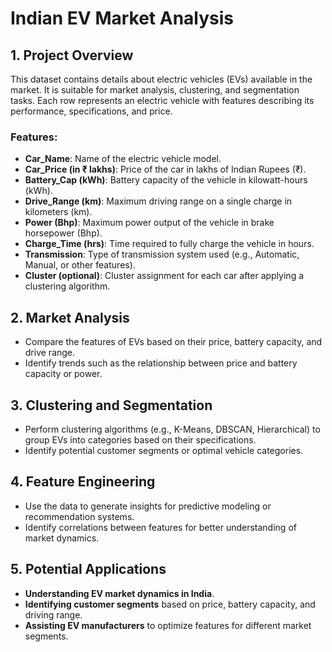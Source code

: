 
# Indian EV Market Analysis

## 1. Project Overview
This dataset contains details about electric vehicles (EVs) available in the market. It is suitable for market analysis, clustering, and segmentation tasks. Each row represents an electric vehicle with features describing its performance, specifications, and price.

### Features:
- **Car_Name**: Name of the electric vehicle model.
- **Car_Price (in ₹ lakhs)**: Price of the car in lakhs of Indian Rupees (₹).
- **Battery_Cap (kWh)**: Battery capacity of the vehicle in kilowatt-hours (kWh).
- **Drive_Range (km)**: Maximum driving range on a single charge in kilometers (km).
- **Power (Bhp)**: Maximum power output of the vehicle in brake horsepower (Bhp).
- **Charge_Time (hrs)**: Time required to fully charge the vehicle in hours.
- **Transmission**: Type of transmission system used (e.g., Automatic, Manual, or other features).
- **Cluster (optional)**: Cluster assignment for each car after applying a clustering algorithm.

## 2. Market Analysis
- Compare the features of EVs based on their price, battery capacity, and drive range. 
- Identify trends such as the relationship between price and battery capacity or power.

## 3. Clustering and Segmentation
- Perform clustering algorithms (e.g., K-Means, DBSCAN, Hierarchical) to group EVs into categories based on their specifications.
- Identify potential customer segments or optimal vehicle categories.

## 4. Feature Engineering
- Use the data to generate insights for predictive modeling or recommendation systems.
- Identify correlations between features for better understanding of market dynamics.

## 5. Potential Applications
- **Understanding EV market dynamics in India**.
- **Identifying customer segments** based on price, battery capacity, and driving range.
- **Assisting EV manufacturers** to optimize features for different market segments.

